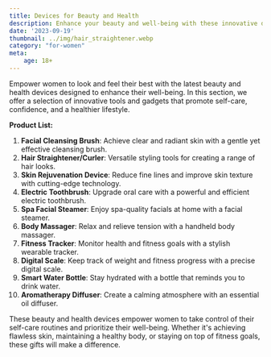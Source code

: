 ```yaml
---
title: Devices for Beauty and Health
description: Enhance your beauty and well-being with these innovative devices for women.
date: '2023-09-19'
thumbnail: ../img/hair_straightener.webp
category: "for-women"
meta:
    age: 18+
---
```

Empower women to look and feel their best with the latest beauty and health devices designed to enhance their well-being. In this section, we offer a selection of innovative tools and gadgets that promote self-care, confidence, and a healthier lifestyle.

**Product List:**
1. **Facial Cleansing Brush**: Achieve clear and radiant skin with a gentle yet effective cleansing brush.
2. **Hair Straightener/Curler**: Versatile styling tools for creating a range of hair looks.
3. **Skin Rejuvenation Device**: Reduce fine lines and improve skin texture with cutting-edge technology.
4. **Electric Toothbrush**: Upgrade oral care with a powerful and efficient electric toothbrush.
5. **Spa Facial Steamer**: Enjoy spa-quality facials at home with a facial steamer.
6. **Body Massager**: Relax and relieve tension with a handheld body massager.
7. **Fitness Tracker**: Monitor health and fitness goals with a stylish wearable tracker.
8. **Digital Scale**: Keep track of weight and fitness progress with a precise digital scale.
9. **Smart Water Bottle**: Stay hydrated with a bottle that reminds you to drink water.
10. **Aromatherapy Diffuser**: Create a calming atmosphere with an essential oil diffuser.

These beauty and health devices empower women to take control of their self-care routines and prioritize their well-being. Whether it's achieving flawless skin, maintaining a healthy body, or staying on top of fitness goals, these gifts will make a difference.
